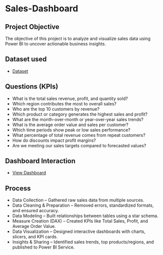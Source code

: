 # Sales-Dashboard
## Project Objective
The objective of this project is to analyze and visualize sales data using Power BI to uncover actionable business insights.
## Dataset used
- <a href="https://github.com/Bharati-M/Sales-Dashboard/blob/main/Sales%20and%20Profit%20Data.xlsx">Dataset</a>
## Questions (KPIs)
- What is the total sales revenue, profit, and quantity sold?
- Which region contributes the most to overall sales?
- Who are the top 10 customers by revenue?
- Which product or category generates the highest sales and profit?
- What are the month-over-month or year-over-year sales trends?
- What is the average order value and sales per customer?
- Which time periods show peak or low sales performance?
- What percentage of total revenue comes from repeat customers?
- How do discounts impact profit margins?
- Are we meeting our sales targets compared to forecasted values?
## Dashboard Interaction
- <a href="https://github.com/Bharati-M/Sales-Dashboard/blob/main/Screenshot%202025-09-05%20201428.png">View Dashboard</a>
## Process
- Data Collection – Gathered raw sales data from multiple sources.
- Data Cleaning & Preparation – Removed errors, standardized formats, and ensured accuracy.
- Data Modeling – Built relationships between tables using a star schema.
- Measure Creation (DAX) – Created KPIs like Total Sales, Profit, and Average Order Value.
- Data Visualization – Designed interactive dashboards with charts, slicers, and KPI cards.
- Insights & Sharing – Identified sales trends, top products/regions, and published to Power BI Service.
